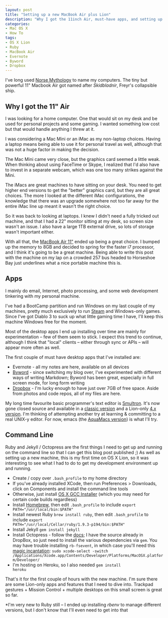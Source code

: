 ```yaml
---
layout: post
title: "Setting up a new MacBook Air plus Lion"
description: "Why I got the 11inch Air, must-have apps, and setting up Ruby"
categories:
- Mac OS X
- How To
tags:
- OS X Lion
- Ruby
- MacBook Air
- Evernote
- Byword
- Dropbox
---
```


I've long used [Norse Mythology](http://www.akasha.demon.co.uk/norse.htm) to name my computers. The tiny but powerful 11" Macbook Air got named after _Skidbladnir_, Freyr's collapsible ship.
<!-- more -->
## Why I got the 11" Air

I was looking for a home computer. One that would sit on my desk and be used for personal projects and some gaming. I wanted something low cost but that would handle anything I threw at it.

I was considering a Mac Mini or an iMac as my non-laptop choices. Having a laptop means being able to use it for personal travel as well, although that was not a huge factor in making the decision.

The Mac Mini came very close, but the graphics card seemed a little weak. When thinking about using FaceTime or Skype, I realized that I'd also have to invest in a separate webcam, which was one too many strikes against the Mini.

The iMacs are great machines to have sitting on your desk. You need to get higher end versions to get the "better" graphics card, but they are all great choices. The more I looked at the different iMac configurations, the knowledge that there was an upgrade somewhere not too far away for the entire iMac line up meant it wasn't the right choice.

So it was back to looking at laptops. I knew I didn't need a fully tricked out machine, and that I had a 22" monitor sitting at my desk, so screen size wasn't an issue. I also have a large 1TB external drive, so lots of storage wasn't important either.

With all that, the [MacBook Air 11"](http://www.apple.com/macbookair/specs.html) ended up being a great choice. I bumped up the memory to 8GB and decided to spring for the faster i7 processor, and I think it's going to be a great machine. Being able to write this post with the machine on my lap on a crowded 257 bus headed to Horseshoe Bay just underlines what a nice portable machine this is.

## Apps

I mainly do email, Internet, photo processing, and some web development tinkering with my personal machine.

I've had a BootCamp partition and run Windows on my last couple of my machines, pretty much exclusively to run [Steam](http://store.steampowered.com) and Windows-only games. Since I've got Diablo 3 to suck up what little gaming time I have, I'll keep this machine Windows free for the moment.

Most of the desktop apps I end up installing over time are mainly for experimentation – few of them seem to stick. I expect this trend to continue, although I think that "local" clients – either through sync or APIs – will appear more often as well.

The first couple of must have desktop apps that I've installed are:

* Evernote - all my notes are here, available on all devices
* [Byword](http://bit.ly/bywordapp-bmann) - since switching my blog over, I've experimented with different ways of writing Markdown; Byword has been great, especially in full screen mode, for long form writing
* [Dropbox](http://db.tt/ntZKNydx) - I'm lucky enough to have just over 7GB of free space. Aside from photos and code repos, all of my files are here.

My long time favourite basic programmer's text editor is [Smultron](http://www.peterborgapps.com/smultron/). It's now gone closed source and available in a [classic version](http://itunes.apple.com/us/app/smultron/id408831307?mt=12&ls=1) and a Lion-only [4.x version](http://itunes.apple.com/us/app/smultron-4/id450194894?ls=1&mt=12). I'm thinking of attempting another try at learning & committing to a real UNIX-y editor. For now, emacs (the [AquaMacs version](http://aquamacs.org/)) is what I'll try.

## Command Line

Ruby and Jekyll / Octopress are the first things I need to get up and running on the command line so that I can get this blog post published ;) As well as setting up a new machine, this is my first time on OS X Lion, so it was interesting to see what I had to do to get my development environment up and running.

* Create / copy over <code>.bash_profile</code> to my home directory
* If you've already installed XCode, then run Preferences > Downloads, click on Components and install the command line tools
* Otherwise, just install [OS X GCC Installer](https://github.com/kennethreitz/osx-gcc-installer) (which you may need for certain code builds regardless)
* Install [Homebrew](http://mxcl.github.com/homebrew/), then edit <code>.bash_profile</code> to include <code>export PATH="/usr/local/bin:$PATH"</code>
* Install newest Ruby <code>brew install ruby</code>, then edit <code>.bash_profile</code> to include <code>export PATH="/usr/local/Cellar/ruby/1.9.3-p194/bin:$PATH"</code>
* Install Jekyll <code>gem install jekyll</code>
* Install Octopress - follow the [docs](http://octopress.org/docs/setup/); I have the source already in DropBox, so just need to install the various dependencies via <code>gem</code>. You may have trouble installing <code>rb-fsevent</code>, in which case you'll need this [magic incantation](https://github.com/thibaudgg/rb-fsevent/issues/26#issuecomment-4050279): <code>sudo xcode-select -switch /Applications/Xcode.app/Contents/Developer/Platforms/MacOSX.platform/Developer/</code>
* I'm hosting on Heroku, so I also needed <code>gem install heroku</code>

That's it for the first couple of hours with the new machine. I'm sure there are some Lion-only apps and features that I need to dive into. Trackpad gestures + Mission Control + multiple desktops on this small screen is great so far.

*I'm very new to Ruby still – I ended up installing _rbenv_ to manage different versions, but I don't know that I'll even need to get into that